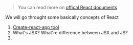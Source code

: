 > You can read more on [offical React documents](https://reactjs.org/docs/getting-started.html)

We will go throught some basically concepts of React

1. [Create-react-app tool](https://reactjs.org/docs/create-a-new-react-app.html)
2. What's JSX? What're difference between JSX and JS?
3.
